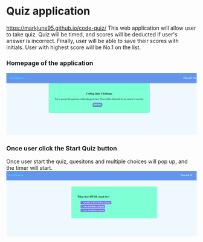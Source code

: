 # Quiz application
https://markjune95.github.io/code-quiz/
This web application will allow user to take quiz. Quiz will be timed, and scores will be deducted if user's answer is incorrect. Finally, user will be able to save their scores with initials. User with highest score will be No.1 on the list.
### Homepage of the application
![](images/homepage.PNG)
### Once user click the Start Quiz button
Once user start the quiz, quesitons and multiple choices will pop up, and the timer will start.
![](images/startquiz.PNG)
